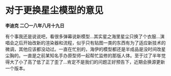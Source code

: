 # 对于更换星尘模型的意见
**李迪克	二〇一八年八月十九日**

有个事我还是说说吧，看很多弹幕说新模型…其实星之海里星尘只换了个衣服…演唱会之后开始改新的渲染器和流程，似乎只有贴图一类的东西有为了适应新技术的微调，其他应该都没动过。一直在忙别的，海伊的模型都还是半成品是没时间改星尘胸的。一直是之前某知名手办原型师一起帮忙监修的那版人体。至于过了半年觉得大了小了高了低了正了歪了…肯定不是我们的问题正好预告下，近期会换源更新一个版本。
